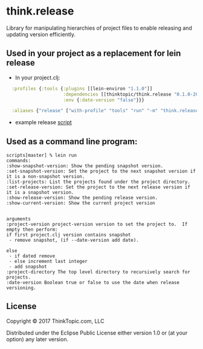# think.release

Library for manipulating hierarchies of project files to enable releasing and updating version
efficiently.


## Used in your project as a replacement for lein release

* In your project.clj:

```clojure
  :profiles {:tools {:plugins [[lein-environ "1.1.0"]]
                     :dependencies [[thinktopic/think.release "0.1.0-2017-05-11-14-13"]]
                     :env {:date-version "false"}}}

  :aliases {"release" ["with-profile" "tools" "run" "-m" "think.release.main"]}
```

* example release [script](examples/release.sh)



## Used as a command line program:

```
scripts[master] % lein run
commands:
:show-snapshot-version: Show the pending snapshot version.
:set-snapshot-version: Set the project to the next snapshot version if it is a non-snapshot version.
:list-projects: List the projects found under the project directory.
:set-release-version: Set the project to the next release version if it is a snapshot version.
:show-release-version: Show the pending release version.
:show-current-version: Show the current project version


arguments
:project-version project-version version to set the project to.  If empty then perform:
if first project.clj version contains snapshot
 - remove snapshot, (if --date-version add date).

else
 - if dated remove
 - else increment last integer
 - add snapshot
:project-directory The top level directory to recursively search for projects.
:date-version Boolean true or false to use the date when release versioning.
```

## License

Copyright © 2017 ThinkTopic.com, LLC

Distributed under the Eclipse Public License either version 1.0 or (at
your option) any later version.
